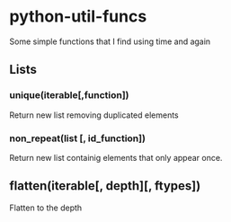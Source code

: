 # python-util-funcs
Some simple functions that I find using time and again


## Lists

### unique(iterable[,function])

Return new list removing duplicated elements

### non_repeat(list [, id_function])

Return new list containig elements that only appear once.

## flatten(iterable[, depth][, ftypes])

Flatten to the depth 
